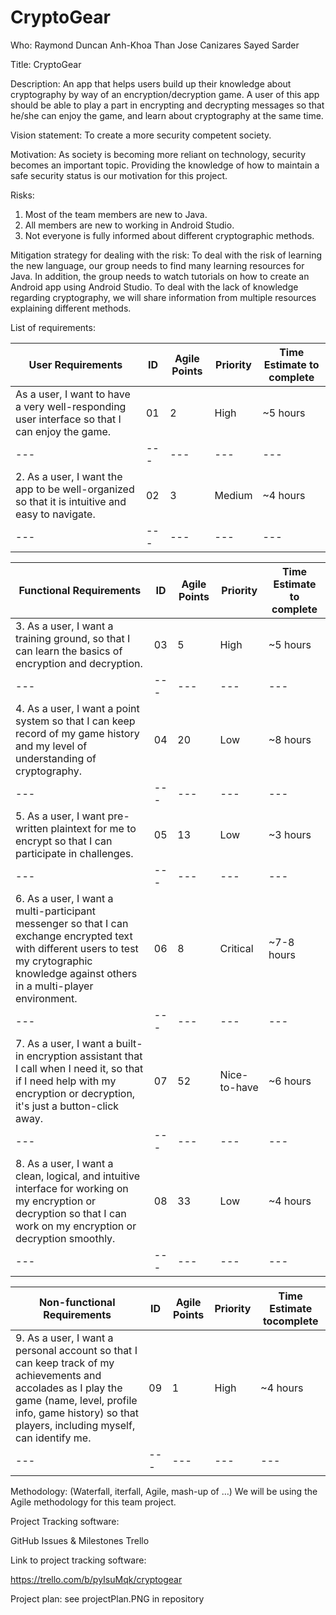 # CryptoGear

Who:
Raymond Duncan
Anh-Khoa Than
Jose Canizares
Sayed Sarder

Title:
CryptoGear

Description: 
An app that helps users build up their knowledge about cryptography by way of an encryption/decryption game. A user of this app should be able to play a part in encrypting and decrypting messages so that he/she can enjoy the game, and learn about cryptography at the same time.

Vision statement: 
To create a more security competent society.

Motivation: 
As society is becoming more reliant on technology, security becomes an important topic. Providing the knowledge of how to maintain a safe security status is our motivation for this project. 

Risks:
1) Most of the team members are new to Java.
2) All members are new to working in Android Studio.
3) Not everyone is fully informed about different cryptographic methods.

Mitigation strategy for dealing with the risk:
To deal with the risk of learning the new language, our group needs to find many learning resources for Java. In addition, the group needs to watch tutorials on how to create an Android app using Android Studio. To deal with the lack of knowledge regarding cryptography, we will share information from multiple resources explaining different methods.

List of requirements: 


| User Requirements   | ID | Agile Points | Priority | Time Estimate to complete |
|---|---|---|---|---|
|  As a user, I want to have a very well-responding user interface so that I can enjoy the game. | 01 |  2 | High | ~5 hours
|---|---|---|---|---|
|  2. As a user, I want the app to be well-organized so that it is intuitive and easy to navigate.  | 02  | 3 | Medium| ~4 hours
|---|---|---|---|---|



| Functional Requirements  | ID | Agile Points | Priority | Time Estimate to complete|
|---|---|---|---|---|
|  3. As a user, I want a training ground, so that I can learn the basics of encryption and decryption. | 03  | 5 | High |  ~5 hours
|---|---|---|---|---|
|  4. As a user, I want a point system so that I can keep record of my game history and my level of understanding of cryptography.  | 04 | 20 |	Low | ~8 hours
|---|---|---|---|---|
|  5. As a user, I want pre-written plaintext for me to encrypt so that I can participate in challenges. | 05  | 13 | Low | ~3 hours
|---|---|---|---|---|
|  6. As a user, I want a multi-participant messenger so that I can exchange encrypted text with different users to test my crytographic knowledge against others in a multi-player environment. | 06 | 8 | Critical | ~7-8 hours
|---|---|---|---|---|
|  7. As a user, I want a built-in encryption assistant that I call when I need it, so that if I need help with my encryption or decryption, it's just a button-click away. | 07 |	52  | Nice-to-have| ~6 hours
|---|---|---|---|---|
|  8. As a user, I want a clean, logical, and intuitive interface for working on my encryption or decryption so that I can work on my encryption or decryption smoothly. | 08 | 33 | Low |  ~4 hours
|---|---|---|---|---|


| Non-functional Requirements   |ID | Agile Points | Priority | Time Estimate tocomplete|
|---|---|---|---|---|
|  9. As a user, I want a personal account so that I can keep track of my achievements and accolades as I play the game (name, level, profile info, game history) so that players, including myself, can identify me. | 09  |  1 |High |~4 hours|
|---|---|---|---|---|


Methodology: (Waterfall, iterfall, Agile, mash-up of …)
We will be using the Agile methodology for this team project.

Project Tracking software:

GitHub Issues & Milestones
Trello

Link to project tracking software: 

https://trello.com/b/pyIsuMqk/cryptogear

Project plan: 
see projectPlan.PNG in repository
